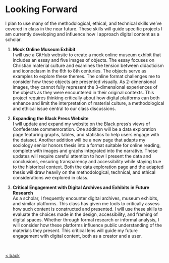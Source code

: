 # Looking Forward

I plan to use many of the methodological, ethical, and technical skills we’ve covered in class in the near future. These skills will guide specific projects I am currently developing and influence how I approach digital content as a scholar.

1. **Mock Online Museum Exhibit**  
   I will use a GitHub website to create a mock online museum exhibit that includes an essay and five images of objects. The essay focuses on Christian material culture and examines the tension between didacticism and iconoclasm in the 6th to 8th centuries. The objects serve as examples to explore these themes. The online format challenges me to consider how these objects are presented visually. As 2-dimensional images, they cannot fully represent the 3-dimensional experiences of the objects as they were encountered in their original contexts. This project requires thinking critically about how digital platforms can both enhance and limit the interpretation of material culture, a methodological and ethical issue central to our class discussions.

2. **Expanding the Black Press Website**  
   I will update and expand my website on the Black press’s views of Confederate commemoration. One addition will be a data exploration page featuring graphs, tables, and statistics to help users engage with the dataset. Another addition will be a new page that adapts my sociology senior honors thesis into a format suitable for online reading, complete with images and graphs integrated into the narrative. These updates will require careful attention to how I present the data and conclusions, ensuring transparency and accessibility while staying true to the historical context. Both the data exploration page and the adapted thesis will draw heavily on the methodological, technical, and ethical considerations we explored in class.

3. **Critical Engagement with Digital Archives and Exhibits in Future Research**  
   As a scholar, I frequently encounter digital archives, museum exhibits, and similar platforms. This class has given me tools to critically assess how such content is constructed and presented. I will use these skills to evaluate the choices made in the design, accessibility, and framing of digital spaces. Whether through formal research or informal analysis, I will consider how these platforms influence public understanding of the materials they present. This critical lens will guide my future engagement with digital content, both as a creator and a user.

<br>

[< back](DH.html)
